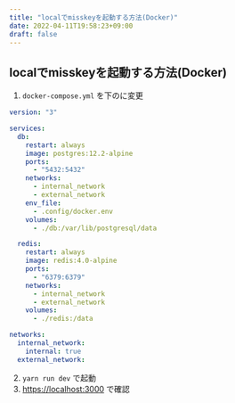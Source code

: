 ```yaml
---
title: "localでmisskeyを起動する方法(Docker)"
date: 2022-04-11T19:58:23+09:00
draft: false
---
```


## localでmisskeyを起動する方法(Docker)

1. `docker-compose.yml`  を下のに変更

```yaml
version: "3"

services:
  db:
    restart: always
    image: postgres:12.2-alpine
    ports:
      - "5432:5432"
    networks:
      - internal_network
      - external_network
    env_file:
      - .config/docker.env
    volumes:
      - ./db:/var/lib/postgresql/data

  redis:
    restart: always
    image: redis:4.0-alpine
    ports:
      - "6379:6379"
    networks:
      - internal_network
      - external_network
    volumes:
      - ./redis:/data

networks:
  internal_network:
    internal: true
  external_network:
```

2. `yarn run dev` で起動
3. [https://localhost:3000](https://localhost:3000) で確認
